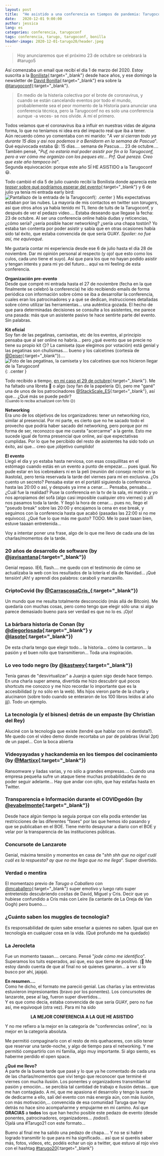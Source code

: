 ```yaml
---
layout: post
title:  "He asistido a una conferencia en tiempos de pandemia: Tarugoconf"
date:   2020-12-01 9:00:00
author: jessica
lang: es
categories: conferencia, tarugoconf
tags: conferencia, tarugo, tarugoconf, bonilla
header-image: 2020-12-01-tarugo20/header.jpeg
---
```


> Hoy anunciaremos que el próximo 23 de octubre se celebrará la #tarugo5

Así comenzaba un email que recibí el día 1 de marzo del 2020. Estoy suscrita a la [Bonilista](https://www.bonillaware.com/tag/bonilista){:target="_blank"} desde hace años, y ese domingo la newsletter de [David Bonilla](https://twitter.com/david_bonilla){:target="_blank"} era sobre la [@tarugoconf](https://twitter.com/tarugoconf){:target="_blank"}.

> En medio de la histeria colectiva por el brote de coronavirus, y cuando se están cancelando eventos por todo el mundo, probablemente sea el peor momento de la Historia para anunciar una conferencia técnica, pero la Tarugoconf no es solo una conferencia aunque -a veces- se nos olvide. A mí el primero.

Todos veíamos que el coronavirus iba a influir en nuestras vidas de alguna forma, lo que no teníamos ni idea era del impacto real que iba a tener.  
Aún recuerdo cómo yo comentaba con mi marido: "_A ver si cierran todo ya durante 15 días y así nos podemos ir a Benidorm en la semana de Pascua_".  
Qué equivocada estaba 😩: 15 días.... semana de Pascua.... 23 de octubre....  
También pensé, "_Puf, no estaría mal poder asistir por fin a la Tarugoconf, pero a ver cómo me organizo con los peques etc... Prf. Qué pereza. Creo que este año tampoco iré_".  
Segunda equivocación: porque este año SÍ HE ASISTIDO a la Tarugoconf 😃.

Todo cambió el día 5 de julio cuando recibí la Bonilista donde aparecía este [_teaser_ sobre qué podríamos esperar del evento](https://vimeo.com/434728665){:target="_blank"} y 6 de julio ya tenía mi entrada early bird:
![Pantallazo de la entrada de la Tarugoconf](/assets/images/2020-12-01-tarugo20/entrada.png){: .center }
Mis expectativas estaban por las nubes. La mayoría de mis contactos en twitter son _tarugers_, así que otros años ya había tenido mi TL lleno de tuits de la Tarugoconf, y después de ver el pedazo video.... Estaba deseando que llegase la fecha: 23 de octubre. Al ser una conferencia online había dudas y reticencias, ¿cómo sería? ¿sería posible hacer networking? ¿sería una chapa tostón? Yo estaba tan contenta por poder asistir y sabía que en otras ocasiones había sido tal éxito, que estaba convencida de que sería GUAY. _Spoiler: no fue así, me equivoqué_.

Me gustaría contar mi experiencia desde ese 6 de julio hasta el día 28 de noviembre. Dar mi opinión personal al respecto (y ojo! que esto como los culos, cada uno tiene el suyo). Así que para los que no hayan podido asistir y tengan interés y para mi yo del futuro... aquí va mi feeling de esta conferencia.

**Organización pre-evento**   
Desde que compré mi entrada hasta el 27 de noviembre (fecha en la que finalmente se celebró la conferencia) he ido recibiendo emails de forma periódica con información sobre cómo se iba a desarrollar la conferencia, cuales eran los patrocinadores y a qué se dedican, instrucciones detalladas sobre cómo utilizar las herramientas... una auténtica gozada.
El hecho de que para determinadas decisiones se consulte a los asistentes, me parece una pasada: más que un asistente pasivo te hace sentirte parte del evento. Sin palabras.

**Kit oficial**  
Soy fan de las pegatinas, camisetas, etc de los eventos, al principio pensaba que al ser online no habría... pero ¿qué evento que se precie no tiene su propio kit 😏? La camiseta (que elegimos por votación) está genial y las pegatinas son chulísimas.... bueno y los calcetines (cortesía de [@Deiser](https://twitter.com/deiser){:target="_blank"}).... 
![Foto de las pegatinas, la camiseta y los calcetines que nos hicieron llegar de la Tarugoconf](/assets/images/2020-12-01-tarugo20/packTarugo.jpeg){: .center }

Todo recibido a tiempo, [en mi caso el 29 de octubre](https://twitter.com/jessi_aguado/status/1321765714181656577){:target="_blank"}. Me ha faltado una libreta 📗 o algo (soy fan de la papelería 😊), pero me "gané" una de unos de los patrocinadores [@StackScale_ES](https://twitter.com/StackScale_ES){:target="_blank"}, así que... ¿Qué más se puede pedir?  
<small>(Cuando lo reciba actualizaré con foto 😉)</small>

**Networking**  
Era uno de los objetivos de los organizadores: tener un networking rico, similar al presencial. Por mi parte, es cierto que no he sacado todo el provecho que podría haber sacado del networking, pero porque por mi forma de ser, reconozco que me cuesta "acercarme" a la gente. Esto me sucede igual de forma presencial que online, así que expectativas cumplidas. Por lo que he percibido del resto de asistentes ha sido todo un éxito, así que... creo que ¡objetivo cumplido!

**El evento**  
Llegó el día y yo estaba hasta nerviosa, con esas cosquillitas en el estómago cuando estás en un evento a punto de empezar.... pues igual. No pude estar en los icebreakers ni en la peli (reunión del consejo rector en la ikastola), pero tenía reservada la tarde del viernes para mí en exclusiva. 
¿Os cuento un secreto? Pensaba estar en el portátil siguiendo la conferencia hasta las 20:00 o así, y después ya irme a cenar..... Pensaba, pensaba.... ¿Cuál fue la realidad? Puse la conferencia en la tv de la sala, mi marido y yo nos apropiamos del sofá (algo casi imposible cualquier otro viernes) y allí nos pasamos toda la tarde. Y llegó la hora de cenar.... pues no, llego el "pseudo break" sobre las 20:00 y encajamos la cena en ese break, y seguimos con la conferencia hasta que acabó (pasadas las 22:00 si no me equivoco).
¿Qué fue lo que más me gusto? TODO. Me lo pasé taaan bien, estuve taaaan entretenida...

Voy a intentar poner una frase, algo de lo que me llevo de cada una de las charlas/momentos de la tarde.

### 20 años de desarrollo de software (by [@javisantana](https://twitter.com/javisantana){:target="_blank"})
Genial repaso. IE6, flash.... me quedo con el testimonio de cómo se actualizaba la web con los resultados de la lotería el día de Navidad... ¡Qué tensión! ¡Ah! y aprendí dos palabros: caraboli y manzanillo.

### CriptoCovid (by [@CarrascosaCris_](https://twitter.com/CarrascosaCris_){:target="_blank"})
Un mundo que me resulta totalmente desconocido (más allá de Bitcoin). Me quedaría con muchas cosas, pero como tengo que elegir sólo una: si algo parece demasiado bueno para ser verdad es que no lo es. ¡Ojo!

### La bárbara historia de Conan (by [@diegorlosada](https://twitter.com/diegorlosada){:target="_blank"} y [@lasote](https://twitter.com/lasote){:target="_blank"})  
De esta charla tengo que elegir todo... la historia... cómo la contaron... la pasión y el buen rollo que transmitieron... Toda una inspiración.

### Lo veo todo negro (by [@kastwey](https://twitter.com/kastwey){:target="_blank"})
Tenía ganas de "desvirtualizar" a Juanjo a quien sigo desde hace tiempo. En una charla super amena, divertida me hizo descubrir qué pocos shortcuts me conozco y me hizo recordar lo importante que es la accesibilidad (y no sólo en la web). Mis hijos vieron parte de la charla y alucinaron (sobre todo cuando se enteraron de los 100 libros leídos al año jjj). Todo un ejemplo.

### La tecnología (y el bisnes) detrás de un empaste (by Christian del Rey)
Aluciné con la tecnología que existe (tendré que hablar con mi dentista?). Me quedo con el video demo donde recortaba un par de palabras (Arial 2pt) de un papel... Con la boca abierta

### Videoyayadas y hackandemia en los tiempos del cocinamiento (by [@Martixx](https://twitter.com/Martixx){:target="_blank"})
Ransomware y liadas varias, y no sólo a grandes empresas.... Cuando una empresa pequeña sufre un ataque tiene muchas probabilidades de no poder seguir adelante... Hay que andar con ojito, que hay estafas hasta en Twitter.

### Transparencia e Información durante el COVIDgedón (by [@evabelmonte](https://twitter.com/evabelmonte){:target="_blank"})
Desde hace algún tiempo la seguía porque con ella podía entender las restricciones de las diferentes "fases" por las que hemos ido pasando y que se publicaban en el BOE. Tiene mérito desayunar a diario con el BOE y velar por la transparencia de las instituciones públicas. 

### Concursote de Lanzarote
Genial, máxima tensión y momentos en casa de "_shh shh que no oigo! cuál cuál es la respuesta? ay que no me llega que no me llega_". Super divertido.

### Verdad o mentira
El momentazo previo de _Tarugo o Caballero_ con [@mcaballero](https://twitter.com/mcaballero){:target="_blank"} super emotivo y luego rato super entretenido descubriendo cositas de David, Miguel y Cris. Decir que yo hubiese confundido a Cris más con Leire (la cantante de La Oreja de Van Gogh) pero bueno....

### ¿Cuánto saben los muggles de tecnología?  
Es responsabilidad de quien sabe enseñar a quienes no saben. Igual que en tecnología en cualquier cosa en la vida. (Qué profundo me ha quedado)

### La Jerocleta
Fue un momento taaaan.... cercano. Pensé "_jode cómo me identifico_". Superamos los tuits esperados, así que, eso que tiene de positivo. (🤔 Me estoy dando cuenta de que al final no sé quienes ganaron... a ver si lo busco por ahí, jajaja).

**En resumen....**  
Como he dicho, el formato me pareció genial. Las charlas y las entrevistas estuvieron impresionantes (bravo por los ponentes). Los concursotes de lanzarote, pese al lag, fueron super divertidos...  
Y es que como decía, estaba convencida de que sería GUAY, pero no fue así, me equivoqué (otra vez). Para mi ha sido 
<div align="center">
<p><strong>LA MEJOR CONFERENCIA A LA QUE HE ASISTIDO</strong></p>
</div>
Y no me refiero a la mejor en la categoría de "conferencias online", no: la mejor en la categoría absoluta.

Me permitió compaginarlo con el resto de mis quehaceres, con sólo tener que reservar una tarde-noche, y algo de tiempo para el networking. Y me permitió compartirlo con mi familia, algo muy importante. Si algo siento, es haberme perdido el open space.

**¿Qué me llevo?**  
A parte de la buena tarde que pasé y lo que ya he comentado de cada una de las charlas/momentos que viví tengo que reconocer que terminé el viernes con mucha ilusión. Los ponentes y organizadores transmitían tal pasión y emoción... se percibía tal cantidad de trabajo e ilusión detrás... que me han contagiado. A mí, que me apasiona el desarrollo y tengo la suerte de dedicarme a ello, salí del evento con más energía aún, con más ilusión, con más motivación,... convencida de esa comunidad Taruga que hay detrás no hace sino acompañarme y empujarme en mi camino.
Así que **GRACIAS** a **todos** los que han hecho posible este pedazo de evento (desde ponentes, patrocinadores, organizadores... ¡todos!).  
Ojalá una #Tarugo21 con este formato...


Bueno al final me ha salido una pedazo de chapa.... Y no se si habré logrado transmitir lo que para mi ha significado... así que si queréis saber más, fotos, videos, etc, podéis echar un ojo a twitter, que estuvo al rojo vivo con el hashtag [#tarugo20](https://twitter.com/search?q=%23tarugo20){:target="_blank"}

